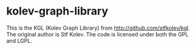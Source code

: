 kolev-graph-library
======================

This is the KGL (Kolev Graph Library) from http://github.com/stfkolev/kgl. The original author is Stf Kolev. The code is licensed under both the GPL and LGPL.

